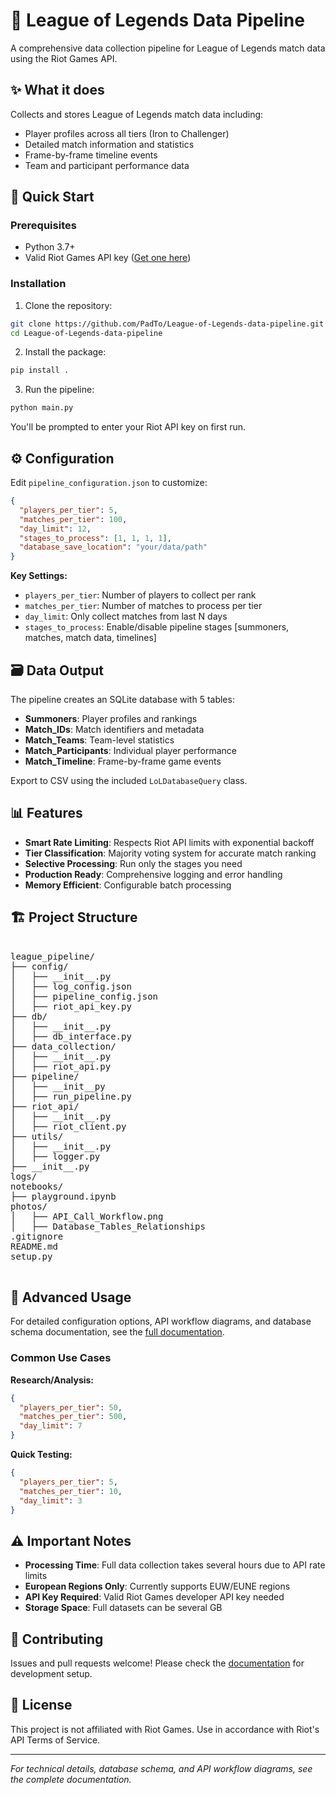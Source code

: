 # 🧩 League of Legends Data Pipeline

A comprehensive data collection pipeline for League of Legends match data using the Riot Games API.

## ✨ What it does

Collects and stores League of Legends match data including:
- Player profiles across all tiers (Iron to Challenger)
- Detailed match information and statistics
- Frame-by-frame timeline events
- Team and participant performance data

## 🚀 Quick Start

### Prerequisites
- Python 3.7+
- Valid Riot Games API key ([Get one here](https://developer.riotgames.com/))

### Installation

1. Clone the repository:
```bash
git clone https://github.com/PadTo/League-of-Legends-data-pipeline.git
cd League-of-Legends-data-pipeline
```

2. Install the package:
```bash
pip install .
```

3. Run the pipeline:
```bash
python main.py
```

You'll be prompted to enter your Riot API key on first run.

## ⚙️ Configuration

Edit `pipeline_configuration.json` to customize:

```json
{
  "players_per_tier": 5,
  "matches_per_tier": 100,
  "day_limit": 12,
  "stages_to_process": [1, 1, 1, 1],
  "database_save_location": "your/data/path"
}
```

**Key Settings:**
- `players_per_tier`: Number of players to collect per rank
- `matches_per_tier`: Number of matches to process per tier
- `day_limit`: Only collect matches from last N days
- `stages_to_process`: Enable/disable pipeline stages [summoners, matches, match data, timelines]

## 🗃️ Data Output

The pipeline creates an SQLite database with 5 tables:
- **Summoners**: Player profiles and rankings
- **Match_IDs**: Match identifiers and metadata
- **Match_Teams**: Team-level statistics
- **Match_Participants**: Individual player performance
- **Match_Timeline**: Frame-by-frame game events

Export to CSV using the included `LoLDatabaseQuery` class.

## 📊 Features

- **Smart Rate Limiting**: Respects Riot API limits with exponential backoff
- **Tier Classification**: Majority voting system for accurate match ranking
- **Selective Processing**: Run only the stages you need
- **Production Ready**: Comprehensive logging and error handling
- **Memory Efficient**: Configurable batch processing

## 🏗️ Project Structure

<pre>

league_pipeline/
├── config/
│   ├── __init__.py
│   ├── log_config.json
│   ├── pipeline_config.json
│   ├── riot_api_key.py
├── db/
│   ├── __init__.py
│   ├── db_interface.py
├── data_collection/
│   ├── __init__.py
│   ├── riot_api.py
├── pipeline/
│   ├── __init__py
│   ├── run_pipeline.py
├── riot_api/
│   ├── __init__.py
│   ├── riot_client.py
├── utils/
│   ├── __init__.py
│   ├── logger.py
├── __init__.py
logs/
notebooks/
├── playground.ipynb
photos/
│   ├── API_Call_Workflow.png
│   ├── Database_Tables_Relationships
.gitignore
README.md
setup.py

</pre>

## 🔧 Advanced Usage

For detailed configuration options, API workflow diagrams, and database schema documentation, see the [full documentation](documentation.txt).

### Common Use Cases

**Research/Analysis:**
```json
{
  "players_per_tier": 50,
  "matches_per_tier": 500,
  "day_limit": 7
}
```

**Quick Testing:**
```json
{
  "players_per_tier": 5,
  "matches_per_tier": 10,
  "day_limit": 3
}
```

## ⚠️ Important Notes

- **Processing Time**: Full data collection takes several hours due to API rate limits
- **European Regions Only**: Currently supports EUW/EUNE regions
- **API Key Required**: Valid Riot Games developer API key needed
- **Storage Space**: Full datasets can be several GB

## 🤝 Contributing

Issues and pull requests welcome! Please check the [documentation](documentation.txt) for development setup.

## 📝 License

This project is not affiliated with Riot Games. Use in accordance with Riot's API Terms of Service.

---

*For technical details, database schema, and API workflow diagrams, see the complete documentation.*